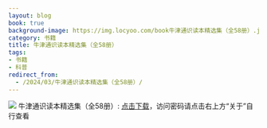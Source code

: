 ```yaml
---
layout: blog
book: true
background-image: https://img.locyoo.com/book牛津通识读本精选集（全58册）.jpg
category: 书籍
title: 牛津通识读本精选集（全58册）
tags:
- 书籍
- 科普
redirect_from:
  - /2024/03/牛津通识读本精选集（全58册）/
---
```

![](https://img.locyoo.com/book牛津通识读本精选集（全58册）.jpg)
牛津通识读本精选集（全58册）: <a name = "ref1" href="https://url18.ctfile.com/f/50983618-1418301518-05e608?p=3619">点击下载</a>，访问密码请点击右上方“关于”自行查看